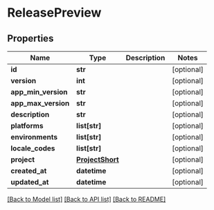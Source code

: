# ReleasePreview

## Properties
Name | Type | Description | Notes
------------ | ------------- | ------------- | -------------
**id** | **str** |  | [optional] 
**version** | **int** |  | [optional] 
**app_min_version** | **str** |  | [optional] 
**app_max_version** | **str** |  | [optional] 
**description** | **str** |  | [optional] 
**platforms** | **list[str]** |  | [optional] 
**environments** | **list[str]** |  | [optional] 
**locale_codes** | **list[str]** |  | [optional] 
**project** | [**ProjectShort**](ProjectShort.md) |  | [optional] 
**created_at** | **datetime** |  | [optional] 
**updated_at** | **datetime** |  | [optional] 

[[Back to Model list]](../README.md#documentation-for-models) [[Back to API list]](../README.md#documentation-for-api-endpoints) [[Back to README]](../README.md)


